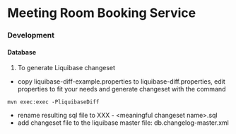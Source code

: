 # Meeting Room Booking Service

### Development

#### Database
1. To generate Liquibase changeset
 
 - copy liquibase-diff-example.properties to liquibase-diff.properties,
  edit properties to fit your needs and generate changeset with the command
 ```
mvn exec:exec -PliquibaseDiff
```
- rename resulting sql file to XXX - \<meaningful changeset name\>.sql
- add changeset file to the liquibase master file: db.changelog-master.xml